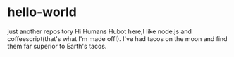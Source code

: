 # hello-world
just another repository
Hi Humans
Hubot here,I like node.js and coffeescript(that's what I'm made off!).
I've had tacos on the moon and find them far superior to Earth's tacos.
